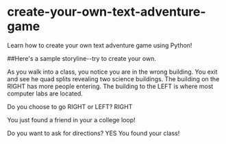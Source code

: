 # create-your-own-text-adventure-game
Learn how to create your own text adventure game using Python!

##Here's a sample storyline--try to create your own.

As you walk into a class, you notice you are in the wrong building. You exit and see he quad splits revealing two science buildings. The building on the RIGHT has more people entering. The building to the LEFT is where most computer labs are located.

Do you choose to go RIGHT or LEFT? RIGHT

You just found a friend in your a college loop!

Do you want to ask for directions? YES
You found your class!
